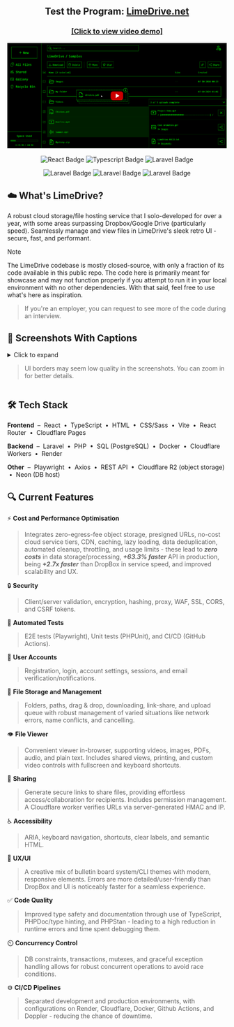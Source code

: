 <h2 align="center">
    Test the Program: <a href="https://limedrive.net">LimeDrive.net</a>
</h2>


<h3 align="center">
    <a href="https://youtu.be/3P_LIRLbSy4">[Click to view video demo]</a>
</h3>

[![LimeDrive Demo](screenshots/yt-video-img.png)](https://youtu.be/3P_LIRLbSy4)

<p align="center">
  <img src="https://img.shields.io/badge/react-%2320232a.svg?style=for-the-badge&logo=react" alt="React Badge">
  <img src="https://img.shields.io/badge/typescript-%2320232a.svg?style=for-the-badge&logo=typescript" alt="Typescript Badge">
  <img src="https://img.shields.io/badge/sass-%2320232a.svg?style=for-the-badge&logo=sass" alt="Laravel Badge">
</p>

<p align="center">
  <img src="https://img.shields.io/badge/laravel-%2320232a.svg?style=for-the-badge&logo=laravel" alt="Laravel Badge">
  <img src="https://img.shields.io/badge/postgresql-%2320232a.svg?style=for-the-badge&logo=postgresql" alt="Laravel Badge">
  <img src="https://img.shields.io/badge/cloudflare-%2320232a.svg?style=for-the-badge&logo=cloudflare" alt="Laravel Badge">
</p>

## ☁️ What's LimeDrive?

A robust cloud storage/file hosting service that I solo-developed for over a year, with some areas surpassing Dropbox/Google Drive (particularly speed). Seamlessly manage and view files in LimeDrive's sleek retro UI - secure, fast, and performant.

> [!NOTE]
The LimeDrive codebase is mostly closed-source, with only a fraction of its code available in this public repo. The code here is primarily meant for showcase and may not function properly if you attempt to run it in your local environment with no other dependencies. With that said, feel free to use what's here as inspiration.
> 
> If you're an employer, you can request to see more of the code during an interview.

## 📸 Screenshots With Captions

<details>
  
<summary>
Click to expand

> UI borders may seem low quality in the screenshots. You can zoom in for better details.
</summary>
  
### File List (Clean UI)
![File List (Clean UI)](screenshots/file-list-clean-UI.png)

### File Viewer (Video and Controls)
![File Viewer (Video and Controls)](screenshots/file-viewer-video.png)

### File List (Detailed UI With Item Selection, Drag and Drop, and Upload Queue)
![File List (Detailed UI With Item Selection, Drag and Drop, and Upload Queue](screenshots/file-list-detailed-UI.png)

### File Viewer (PDF and Shareable Link Generation)
![File Viewer (PDF and Shareable Link Generation)](screenshots/file-viewer-pdf-share-modal.png)

### Settings
![Settings](screenshots/settings.png)

### Login
![Login](screenshots/login.png)

</details>

## 🛠️ Tech Stack

**Frontend** &nbsp;–&nbsp; React &nbsp;•&nbsp; TypeScript &nbsp;•&nbsp; HTML &nbsp;•&nbsp; CSS/Sass &nbsp;•&nbsp; Vite  &nbsp;•&nbsp; React Router &nbsp;•&nbsp; Cloudflare Pages

**Backend** &nbsp;–&nbsp; Laravel &nbsp;•&nbsp; PHP &nbsp;•&nbsp; SQL (PostgreSQL) &nbsp;•&nbsp; Docker &nbsp;•&nbsp; Cloudflare Workers &nbsp;•&nbsp; Render

**Other** &nbsp;–&nbsp; Playwright  &nbsp;•&nbsp; Axios &nbsp;•&nbsp; REST API &nbsp;•&nbsp; Cloudflare R2 (object storage) &nbsp;•&nbsp; Neon (DB host)

## 🔍 Current Features

⚡ **Cost and Performance Optimisation**
>Integrates zero-egress-fee object storage, presigned URLs, no-cost cloud service tiers, CDN, caching, lazy loading, data deduplication, automated cleanup, throttling, and usage limits - these lead to ***zero costs*** in data storage/processing, ***+63.3% faster*** API in production, being ***+2.7x faster*** than DropBox in service speed, and improved scalability and UX.

🔒 **Security** 
>Client/server validation, encryption, hashing, proxy, WAF, SSL, CORS, and CSRF tokens.

🧪 **Automated Tests** 
>E2E tests (Playwright), Unit tests (PHPUnit), and CI/CD (GitHub Actions).

🔑 **User Accounts** 
>Registration, login, account settings, sessions, and email verification/notifications.

📁 **File Storage and Management** 
>Folders, paths, drag & drop, downloading, link-share, and upload queue with robust management of varied situations like network errors, name conflicts, and cancelling.

👁️ **File Viewer** 
>Convenient viewer in-browser, supporting videos, images, PDFs, audio, and plain text. Includes shared views, printing, and custom video controls with fullscreen and keyboard shortcuts.

🔗 **Sharing** 
>Generate secure links to share files, providing effortless access/collaboration for recipients. Includes permission management. A Cloudflare worker verifies URLs via server-generated HMAC and IP.

♿ **Accessibility** 
>ARIA, keyboard navigation, shortcuts, clear labels, and semantic HTML.

🎨 **UX/UI** 
>A creative mix of bulletin board system/CLI themes with modern, responsive elements. Errors are more detailed/user-friendly than DropBox and UI is noticeably faster for a seamless experience.

✅ **Code Quality** 
>Improved type safety and documentation through use of TypeScript, PHPDoc/type hinting, and PHPStan - leading to a high reduction in runtime errors and time spent debugging them. 

⏲️ **Concurrency Control** 
>DB constraints, transactions, mutexes, and graceful exception handling allows for robust concurrent operations to avoid race conditions.

⚙️ **CI/CD Pipelines** 
>Separated development and production environments, with configurations on Render, Cloudflare, Docker, Github Actions, and Doppler - reducing the chance of downtime.
